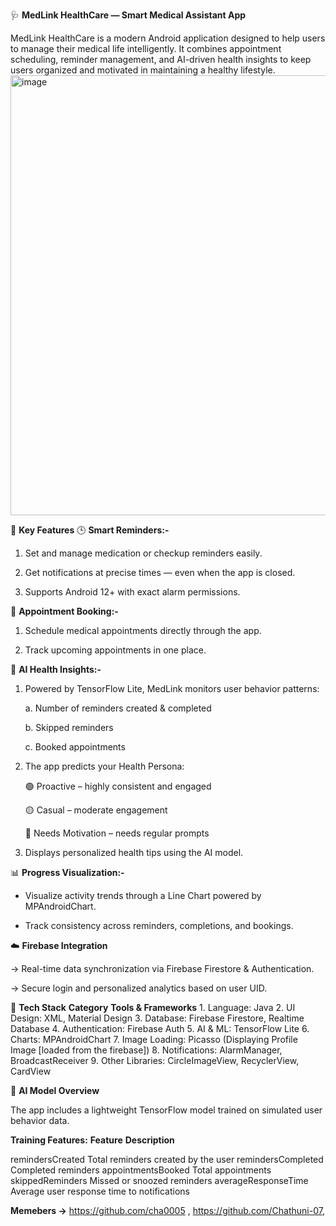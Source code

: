 🩺 **MedLink HealthCare — Smart Medical Assistant App**

MedLink HealthCare is a modern Android application designed to help users to manage their medical life intelligently. It combines appointment scheduling, reminder management, and AI-driven health insights to keep users organized and motivated in maintaining a healthy lifestyle.
<img width="700" height="704" alt="image" src="https://github.com/user-attachments/assets/e51c2c65-4aaf-4964-a886-1136489774c8" />

🚀 **Key Features**
🕒 **Smart Reminders:-**

1. Set and manage medication or checkup reminders easily.

2. Get notifications at precise times — even when the app is closed.

3. Supports Android 12+ with exact alarm permissions.

📅 **Appointment Booking:-**

1. Schedule medical appointments directly through the app.

2. Track upcoming appointments in one place.

🧠 **AI Health Insights:-**

1. Powered by TensorFlow Lite, MedLink monitors user behavior patterns:

    a. Number of reminders created & completed
    
    b. Skipped reminders
    
    c. Booked appointments

2. The app predicts your Health Persona:

    🟢 Proactive – highly consistent and engaged
    
    🟡 Casual – moderate engagement
    
    🔴 Needs Motivation – needs regular prompts

3. Displays personalized health tips using the AI model.

📊 **Progress Visualization:-**

- Visualize activity trends through a Line Chart powered by MPAndroidChart.

- Track consistency across reminders, completions, and bookings.

☁️ **Firebase Integration**

-> Real-time data synchronization via Firebase Firestore & Authentication.

-> Secure login and personalized analytics based on user UID.

🧩 **Tech Stack**
       **Category**          **Tools & Frameworks**
      1. Language:	            Java
      2. UI Design:	            XML, Material Design
      3. Database:	            Firebase Firestore, Realtime Database
      4. Authentication:	      Firebase Auth
      5. AI & ML:	              TensorFlow Lite
      6. Charts:	              MPAndroidChart
      7. Image Loading:	        Picasso (Displaying Profile Image [loaded from the firebase])
      8. Notifications:	        AlarmManager, BroadcastReceiver
      9. Other Libraries:	      CircleImageView, RecyclerView, CardView
     
🧠 **AI Model Overview**

The app includes a lightweight TensorFlow model trained on simulated user behavior data.

**Training Features:**
**Feature**	                       **Description**

remindersCreated	                   Total reminders created by the user
remindersCompleted	                 Completed reminders
appointmentsBooked	                 Total appointments
skippedReminders	                   Missed or snoozed reminders
averageResponseTime	                 Average user response time to notifications

**Memebers ->**
https://github.com/cha0005 ,
https://github.com/Chathuni-07,
